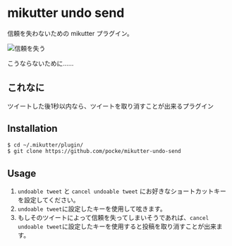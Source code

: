 mikutter undo send
=====================


信頼を失わないための mikutter プラグイン。


![信頼を失う](http://f.st-hatena.com/images/fotolife/P/Pocke/20151013/20151013171339.png?1444724028)

こうならないために……


これなに
-------

ツイートした後1秒以内なら、ツイートを取り消すことが出来るプラグイン


Installation
---------


```sh
$ cd ~/.mikutter/plugin/
$ git clone https://github.com/pocke/mikutter-undo-send
```

Usage
-------


1. `undoable tweet` と `cancel undoable tweet` にお好きなショートカットキーを設定してください。
2. `undoable tweet`に設定したキーを使用して呟きます。
3. もしそのツイートによって信頼を失ってしまいそうであれば、`cancel undoable tweet`に設定したキーを使用すると投稿を取り消すことが出来ます。
